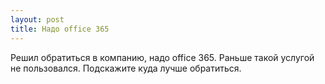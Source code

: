 ```yaml
---
layout: post 
title: Надо office 365 
--- 
```

Решил обратиться в компанию, надо office 365. Раньше такой услугой не пользовался. Подскажите куда лучше обратиться.